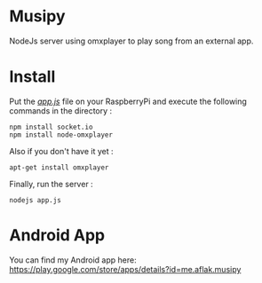 # Musipy
NodeJs server using omxplayer to play song from an external app.

# Install

Put the *[app.js](https://github.com/omaflak/Musipy/blob/master/app.js)* file on your RaspberryPi and execute the following commands in the directory :

    npm install socket.io
    npm install node-omxplayer
    
Also if you don't have it yet :

    apt-get install omxplayer

Finally, run the server :

    nodejs app.js

# Android App

You can find my Android app here: https://play.google.com/store/apps/details?id=me.aflak.musipy
